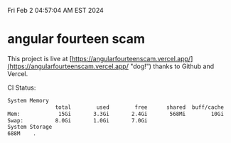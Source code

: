 Fri Feb  2 04:57:04 AM EST 2024

# angular fourteen scam


This project is live at [https://angularfourteenscam.vercel.app/](https://angularfourteenscam.vercel.app/ "dog!") thanks to Github and Vercel.

CI Status: 

```bash
System Memory
               total        used        free      shared  buff/cache   available
Mem:            15Gi       3.3Gi       2.4Gi       568Mi        10Gi        11Gi
Swap:          8.0Gi       1.0Gi       7.0Gi
System Storage
688M	.
```
```bash
